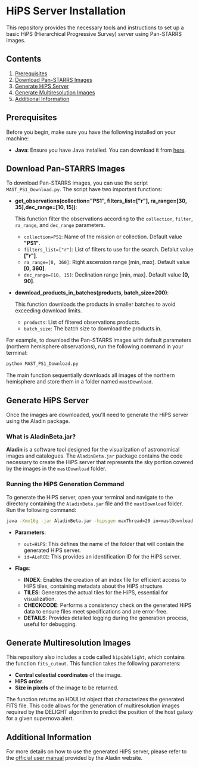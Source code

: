 # HiPS Server Installation

This repository provides the necessary tools and instructions to set up a basic HiPS (Hierarchical Progressive Survey) server using Pan-STARRS images.

## Contents

1. [Prerequisites](#prerequisites)
2. [Download Pan-STARRS Images](#download-pan-starrs-images)
3. [Generate HiPS Server](#generate-hips-server)
4. [Generate Multiresolution Images](#generate-multiresolution-images)
5. [Additional Information](#additional-information)

## Prerequisites

Before you begin, make sure you have the following installed on your machine:

- **Java**: Ensure you have Java installed. You can download it from [here](https://www.java.com/en/download/).

## Download Pan-STARRS Images

To download Pan-STARRS images, you can use the script `MAST_PS1_Download.py`. The script have two important functions:

- **get_observations(collection="PS1", filters_list=["r"], ra_range=[30, 35],dec_range=[10, 15])**:

  This function filter the observations according to the `collection`, `filter`, `ra_range`, and `dec_range` parameters.
  - `collection=PS1`: Name of the mission or collection. Default value **"PS1"**.
  - `filters_list=["r"]`: List of filters to use for the search. Defalut value **["r"]**.
  - `ra_range=[0, 360]`: Right ascension range [min, max]. Default value **[0, 360]**.
  - `dec_range=[10, 15]`: Declination range [min, max]. Default value **[0, 90]**.

- **download_products_in_batches(products, batch_size=200)**:

  This function downloads the products in smaller batches to avoid exceeding download limits.
  - `products`: List of filtered observations products.
  - `batch_size`: The batch size to download the products in.

  

For example, to download the Pan-STARRS images with default parameters (northern hemisphere observations), run the following command in your terminal:

```bash
python MAST_PS1_Download.py
```

The main function sequentially downloads all images of the northern hemisphere and store them in a folder named `mastDownload`.

## Generate HiPS Server

Once the images are downloaded, you'll need to generate the HiPS server using the Aladin package.

### What is AladinBeta.jar?

**Aladin** is a software tool designed for the visualization of astronomical images and catalogues. The `AladinBeta.jar` package contains the code necessary to create the HiPS server that represents the sky portion covered by the images in the `mastDownload` folder.

### Running the HiPS Generation Command

To generate the HiPS server, open your terminal and navigate to the directory containing the `AladinBeta.jar` file and the `mastDownload` folder. Run the following command:

```bash
java -Xmx16g -jar AladinBeta.jar -hipsgen maxThread=20 in=mastDownload out=HiPS id=ALeRCE INDEX TILES CHECKCODE DETAILS
```

- **Parameters**:
  - `out=HiPS`: This defines the name of the folder that will contain the generated HiPS server.
  - `id=ALeRCE`: This provides an identification ID for the HiPS server.

- **Flags**:
  - **INDEX**: Enables the creation of an index file for efficient access to HiPS tiles, containing metadata about the HiPS structure.
  - **TILES**: Generates the actual tiles for the HiPS, essential for visualization.
  - **CHECKCODE**: Performs a consistency check on the generated HiPS data to ensure files meet specifications and are error-free.
  - **DETAILS**: Provides detailed logging during the generation process, useful for debugging.

## Generate Multiresolution Images

This repository also includes a code called `hips2delight`, which contains the function `fits_cutout`. This function takes the following parameters:

- **Central celestial coordinates** of the image.
- **HiPS order**.
- **Size in pixels** of the image to be returned.

The function returns an HDUList object that characterizes the generated FITS file. This code allows for the generation of multiresolution images required by the DELIGHT algorithm to predict the position of the host galaxy for a given supernova alert.

## Additional Information

For more details on how to use the generated HiPS server, please refer to the [official user manual](https://aladin.cds.unistra.fr/hips/HipsgenManual.pdf) provided by the Aladin website.



